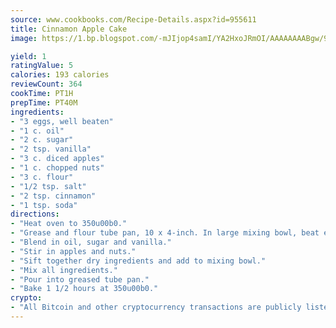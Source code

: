 ```yaml
---
source: www.cookbooks.com/Recipe-Details.aspx?id=955611
title: Cinnamon Apple Cake
image: https://1.bp.blogspot.com/-mJIjop4samI/YA2HxoJRmOI/AAAAAAAABgw/9Q6cN5purxQQ0M3111-VxRXtHYk4x987wCLcBGAsYHQ/s320/19.png

yield: 1
ratingValue: 5
calories: 193 calories
reviewCount: 364
cookTime: PT1H
prepTime: PT40M
ingredients:
- "3 eggs, well beaten"
- "1 c. oil"
- "2 c. sugar"
- "2 tsp. vanilla"
- "3 c. diced apples"
- "1 c. chopped nuts"
- "3 c. flour"
- "1/2 tsp. salt"
- "2 tsp. cinnamon"
- "1 tsp. soda"
directions:
- "Heat oven to 350u00b0."
- "Grease and flour tube pan, 10 x 4-inch. In large mixing bowl, beat eggs until frothy."
- "Blend in oil, sugar and vanilla."
- "Stir in apples and nuts."
- "Sift together dry ingredients and add to mixing bowl."
- "Mix all ingredients."
- "Pour into greased tube pan."
- "Bake 1 1/2 hours at 350u00b0."
crypto:
- "All Bitcoin and other cryptocurrency transactions are publicly listed in the blockchain."
---
```

